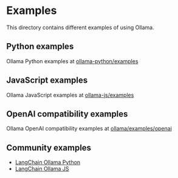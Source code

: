 # Examples

This directory contains different examples of using Ollama.

## Python examples
Ollama Python examples at [ollama-python/examples](https://github.com/ollama/ollama-python/tree/main/examples)


## JavaScript examples
Ollama JavaScript examples at [ollama-js/examples](https://github.com/ollama/ollama-js/tree/main/examples)


## OpenAI compatibility examples
Ollama OpenAI compatibility examples at [ollama/examples/openai](../docs/openai.md)


## Community examples

- [LangChain Ollama Python](https://python.langchain.com/docs/integrations/chat/ollama/)
- [LangChain Ollama JS](https://js.langchain.com/docs/integrations/chat/ollama/)
